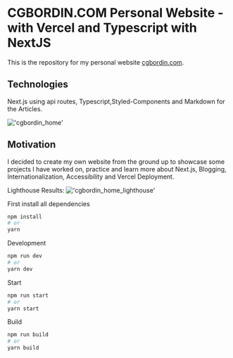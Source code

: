 # CGBORDIN.COM Personal Website - with Vercel and Typescript with NextJS

This is the repository for my personal website [cgbordin.com](https://www.cgbordin.com).

## Technologies
Next.js using api routes, Typescript,Styled-Components and Markdown for the Articles.

!['cgbordin_home'](https://res.cloudinary.com/cgbordin/image/upload/v1635184313/cgbordin_home_h4lmrw.png)

## Motivation
I decided to create my own website from the ground up to showcase some projects I have worked on, practice and learn more about Next.js, Blogging, Internationalization, Accessibility and Vercel Deployment.

Lighthouse Results:
!['cgbordin_home_lighthouse'](https://res.cloudinary.com/cgbordin/image/upload/v1635194618/cgbordin_home_lighthouse_jhrpqb.png)

First install all dependencies
```bash
npm install
# or
yarn
```

Development
```bash
npm run dev
# or
yarn dev
```

Start
```bash
npm run start
# or
yarn start
```

Build
```bash
npm run build
# or
yarn build
```

